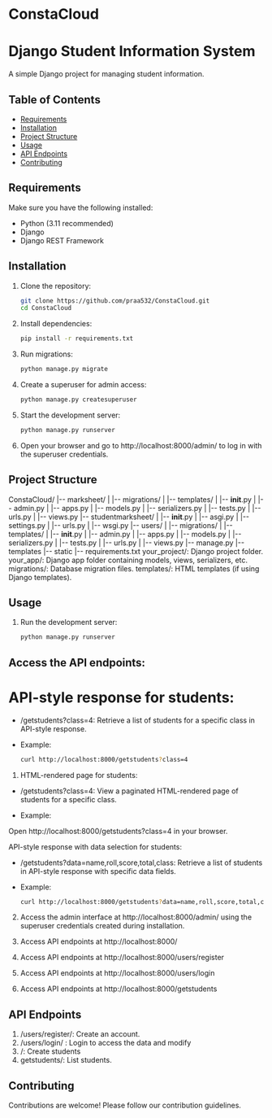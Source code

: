 # ConstaCloud

# Django Student Information System

A simple Django project for managing student information.

## Table of Contents

- [Requirements](#requirements)
- [Installation](#installation)
- [Project Structure](#project-structure)
- [Usage](#usage)
- [API Endpoints](#api-endpoints)
- [Contributing](#contributing)

## Requirements

Make sure you have the following installed:

- Python (3.11 recommended)
- Django
- Django REST Framework

## Installation

1. Clone the repository:

   ```bash
   git clone https://github.com/praa532/ConstaCloud.git
   cd ConstaCloud

2. Install dependencies:

    ```bash
    pip install -r requirements.txt

3. Run migrations:

    ```bash
    python manage.py migrate

4. Create a superuser for admin access:

    ```bash
    python manage.py createsuperuser

5. Start the development server:

    ```bash
    python manage.py runserver

6. Open your browser and go to http://localhost:8000/admin/ to log in with the superuser credentials.

## Project Structure

ConstaCloud/
|-- marksheet/
|   |-- migrations/
|   |-- templates/
|   |-- __init__.py
|   |-- admin.py
|   |-- apps.py
|   |-- models.py
|   |-- serializers.py
|   |-- tests.py
|   |-- urls.py
|   |-- views.py
|-- studentmarksheet/
|   |-- __init__.py
|   |-- asgi.py
|   |-- settings.py
|   |-- urls.py
|   |-- wsgi.py
|-- users/
|   |-- migrations/
|   |-- templates/
|   |-- __init__.py
|   |-- admin.py
|   |-- apps.py
|   |-- models.py
|   |-- serializers.py
|   |-- tests.py
|   |-- urls.py
|   |-- views.py
|-- manage.py
|-- templates
|-- static
|-- requirements.txt
your_project/: Django project folder.
your_app/: Django app folder containing models, views, serializers, etc.
migrations/: Database migration files.
templates/: HTML templates (if using Django templates).

## Usage
1. Run the development server:

    ```bash
    python manage.py runserver

## Access the API endpoints:

# API-style response for students:

- /getstudents?class=4: Retrieve a list of students for a specific class in API-style response.

- Example:

    ```bash
    curl http://localhost:8000/getstudents?class=4
    
1. HTML-rendered page for students:

- /getstudents?class=4: View a paginated HTML-rendered page of students for a specific class.

- Example:

Open http://localhost:8000/getstudents?class=4 in your browser.

API-style response with data selection for students:

- /getstudents?data=name,roll,score,total,class: Retrieve a list of students in API-style response with specific data fields.

- Example:

    ```bash
    curl http://localhost:8000/getstudents?data=name,roll,score,total,class

2. Access the admin interface at http://localhost:8000/admin/ using the superuser credentials created during installation.

3. Access API endpoints at http://localhost:8000/

4. Access API endpoints at http://localhost:8000/users/register

4. Access API endpoints at http://localhost:8000/users/login

4. Access API endpoints at http://localhost:8000/getstudents


## API Endpoints
1. /users/register/: Create an account.
2. /users/login/ : Login to access the data and modify
3. /: Create students
4. getstudents/: List students.


## Contributing

Contributions are welcome! Please follow our contribution guidelines.


